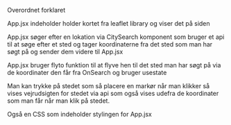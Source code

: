 Overordnet forklaret

App.jsx indeholder holder kortet fra leaflet library og viser det på siden 

App.jsx søger efter en lokation via CitySearch komponent som bruger et api til at søge efter et sted og tager koordinaterne fra det sted som man har søgt på og sender dem videre til App.jsx 

App.jsx bruger flyto funktion til at flyve hen til det sted man har søgt på via de koordinater den får fra OnSearch og bruger usestate

Man kan trykke på stedet som så placere en markør når man klikker så vises vejrudsigten for stedet via api som også vises udefra de koordinater som man får når man klik på stedet.


Også en CSS som indeholder stylingen for App.jsx 
